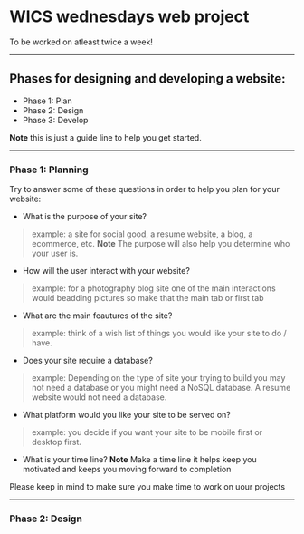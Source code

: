 # WICS wednesdays web project
To be worked on atleast twice a week!

---

## Phases for designing and developing a website:
  * Phase 1: Plan
  * Phase 2: Design
  * Phase 3: Develop

**Note** this is just a guide line to help you get started.

---
### Phase 1: Planning

Try to answer some of these questions in order to help you plan for your website:

  * What is the purpose of your site?
> example: a site for social good, a resume website, a blog, a ecommerce, etc. 
  **Note** The purpose will also help you determine who your user is.

  * How will the user interact with your website?
> example: for a photography blog site one of the main interactions would beadding pictures so make that the main tab or first tab

  * What are the main feautures of the site?
> example: think of a wish list of things you would like your site to do / have. 

  * Does your site require a database?
> example: Depending on the type of site your trying to build you may not need a database or you might need a NoSQL database. A resume website would not need a database.

  * What platform would you like your site to be served on?
> example: you decide if you want your site to be mobile first or desktop first.

  * What is your time line?
  **Note** Make a time line it helps keep you motivated and keeps you moving forward to completion

Please keep in mind to make sure you make time to work on uour projects

---
### Phase 2: Design
